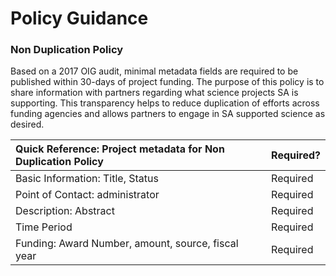 # Policy Guidance

### Non Duplication Policy

Based on a 2017 OIG audit, minimal metadata fields are required to be published within 30-days of project funding. The purpose of this policy is to share information with partners regarding what science projects SA is supporting.  This transparency helps to reduce duplication of efforts across funding agencies and allows partners to engage in SA supported science as desired. 

| Quick Reference: Project metadata for Non Duplication Policy | Required? |
| :--- | :--- |
| Basic Information: Title, Status | Required |
| Point of Contact: administrator | Required |
| Description: Abstract | Required |
| Time Period | Required |
| Funding: Award Number, amount, source, fiscal year | Required |

